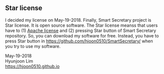 Star license
-------------------

I decided my license on May-19-2018. Finally, Smart Secretary project is Star license.
It is open source software. The Star license meanss that users have to (1) [Apache license](https://www.apache.org/licenses/) and (2) pressing Star button of Smart Secretary repository. So, you can download my software for free. Instead, you have to press Star button in https://github.com/hjoon0510/SmartSecretary/ when you try to use my software.




May-19-2018 <br>
Hyunjoon Lim  <br>
https://hjoon0510.github.io  <br>
